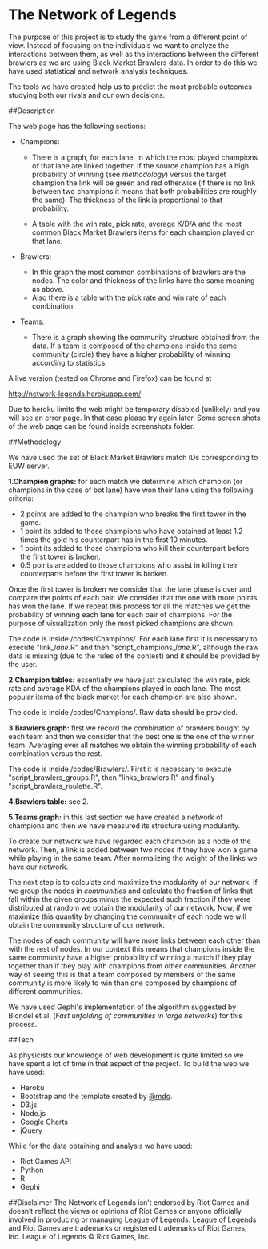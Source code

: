 # The Network of Legends

The purpose of this project is to study the game from a different point of view. Instead of focusing on the individuals we want to analyze the interactions between them, as well as the interactions between the different brawlers as we are using Black Market Brawlers data. In order to do this we have used statistical and network analysis techniques. 

The tools we have created help us to predict the most probable outcomes studying both our rivals and our own decisions.

##Description

The web page has the following sections:

- Champions:
  - There is a graph, for each lane, in which the most played champions of that lane are linked together. If the source champion has a high probability of winning (see *methodology*) versus the target champion the link will be green and red otherwise (if there is no link between two champions it means that both probabilities are roughly the same). The thickness of the link is proportional to that probability.

  - A table with the win rate, pick rate, average K/D/A and the most common Black Market Brawlers items for each champion played on that lane.

- Brawlers:
  - In this graph the most common combinations of brawlers are the nodes. The color and thickness of the links have the same meaning as above.
  - Also there is a table with the pick rate and win rate of each combination.

- Teams:
  - There is a graph showing the community structure obtained from the data. If a team is composed of the champions inside the same community (circle) they have a higher probability of winning according to statistics.

A live version (tested on Chrome and Firefox) can be found at

http://network-legends.herokuapp.com/

Due to heroku limits the web might be temporary disabled (unlikely) and you will see an error page. In that case please try again later. Some screen shots of the web page can be found inside screenshots folder.


##Methodology

We have used the set of Black Market Brawlers match IDs corresponding to EUW server.

**1.Champion graphs:** for each match we determine which champion (or champions in the case of bot lane) have won their lane using the following criteria:

  - 2 points are added to the champion who breaks the first tower in the game.
  - 1 point its added to those champions who have obtained at least 1.2 times the gold his counterpart has in the first 10 minutes.
  - 1 point its added to those champions who kill their counterpart before the first tower is broken.
  - 0.5 points are added to those champions who assist in killing their counterparts before the first tower is broken.

Once the first tower is broken we consider that the lane phase is over and compare the points of each pair. We consider that the one with more points has won the lane. If we repeat this process for all the matches we get the probability of winning each lane for each pair of champions. For the purpose of visualization only the most picked champions are shown.

The code is inside /codes/Champions/. For each lane first it is necessary to execute "link\_*lane*.R" and then "script\_champions_*lane*.R", although the raw data is missing (due to the rules of the contest) and it should be provided by the user.

**2.Champion tables:** essentially we have just calculated the win rate, pick rate and average KDA of the champions played in each lane. The most popular items of the black market for each champion are also shown.

The code is inside /codes/Champions/. Raw data should be provided.

**3.Brawlers graph:** first we record the combination of brawlers bought by each team and then we consider that the best one is the one of the winner team. Averaging over all matches we obtain the winning probability of each combination versus the rest.

The code is inside /codes/Brawlers/. First it is necessary to execute "script\_brawlers\_groups.R", then "links\_brawlers.R" and finally "script\_brawlers\_roulette.R".

**4.Brawlers table:** see 2.

**5.Teams graph:** in this last section we have created a network of champions and then we have measured its structure using modularity.

To create our network we have regarded each champion as a node of the network. Then, a link is added between two nodes if they have won a game while playing in the same team. After normalizing the weight of the links we have our network.

The next step is to calculate and maximize the modularity of our network. If we group the nodes in *communities* and calculate the fraction of links that fall within the given groups minus the expected such fraction if they were distributed at random we obtain the modularity of our network. Now, if we maximize this quantity by changing the community of each node we will obtain the community structure of our network. 

The nodes of each community will have more links between each other than with the rest of nodes. In our context this means that champions inside the same community have a higher probability of winning a match if they play together than if they play with champions from other communities. Another way of seeing this is that a team composed by members of the same community is more likely to win than one composed by champions of different communities. 

We have used Gephi's implementation of the algorithm suggested by Blondel et al. (*Fast unfolding of communities in large networks*) for this process.

##Tech

As physicists our knowledge of web development is quite limited so we have spent a lot of time in that aspect of the project. To build the web we have used:

- Heroku
- Bootstrap and the template created by [@mdo](https://twitter.com/mdo).
- D3.js
- Node.js
- Google Charts
- jQuery

While for the data obtaining and analysis we have used:

- Riot Games API
- Python
- R
- Gephi

##Disclaimer
The Network of Legends isn’t endorsed by Riot Games and doesn’t reflect the views or opinions of Riot Games or anyone officially involved in producing or managing League of Legends. League of Legends and Riot Games are trademarks or registered trademarks of Riot Games, Inc. League of Legends © Riot Games, Inc.



